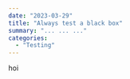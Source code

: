 ```yaml
---
date: "2023-03-29"
title: "Always test a black box"
summary: "... ... ..."
categories:
  - "Testing"
---
```


hoi